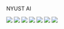 NYUST AI

![](http://github-profile-summary-cards.vercel.app/api/cards/profile-details?username=lzt0104&theme=aura)
![](https://github-readme-stats.vercel.app/api?username=lzt0104&show_icons=true&theme=radical)
![](http://github-profile-summary-cards.vercel.app/api/cards/repos-per-language?username=lzt0104&theme=aura)
![](http://github-profile-summary-cards.vercel.app/api/cards/most-commit-language?username=lzt0104&theme=aura)
![](http://github-profile-summary-cards.vercel.app/api/cards/stats?username=lzt0104&theme=aura)
![](http://github-profile-summary-cards.vercel.app/api/cards/productive-time?username=lzt0104&theme=aura&utcOffset=8)
![](https://github-readme-stats.vercel.app/api/top-langs/?username=lzt0104&langs_count=8&theme=radical)

